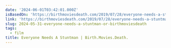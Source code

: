 ```yaml
---
date: '2024-06-01T03:42:01.000Z'
isBasedOn: 'https://birthmoviesdeath.com/2019/07/28/everyone-needs-a-stuntman.html'
link: 'https://birthmoviesdeath.com/2019/07/28/everyone-needs-a-stuntman.html'
slug: 2024-05-31-everyone-needs-a-stuntman-or-birthmoviesdeath
tags:
  - film
title: Everyone Needs A Stuntman | Birth.Movies.Death.
---
```

 
